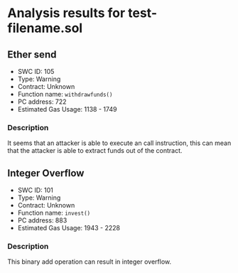 # Analysis results for test-filename.sol

## Ether send
- SWC ID: 105
- Type: Warning
- Contract: Unknown
- Function name: `withdrawfunds()`
- PC address: 722
- Estimated Gas Usage: 1138 - 1749

### Description

It seems that an attacker is able to execute an call instruction, this can mean that the attacker is able to extract funds out of the contract.

## Integer Overflow
- SWC ID: 101
- Type: Warning
- Contract: Unknown
- Function name: `invest()`
- PC address: 883
- Estimated Gas Usage: 1943 - 2228

### Description

This binary add operation can result in integer overflow.
